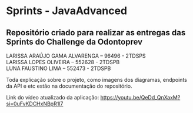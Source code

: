 # Sprints - JavaAdvanced

## Repositório criado para realizar as entregas das Sprints do Challenge da Odontoprev

LARISSA ARAÚJO GAMA ALVARENGA – 96496 - 2TDSPS <br>
LARISSA LOPES OLIVEIRA – 552628 - 2TDSPB <br>
LUNA FAUSTINO LIMA – 552473 - 2TDSPB

Toda explicação sobre o projeto, como imagens dos diagramas, endpoints da API e etc estão na documentação do repositório.

Link do vídeo atualizado da aplicação: https://youtu.be/QeDd_QnXaxM?si=0uFvKDCHxNBpR1l7

